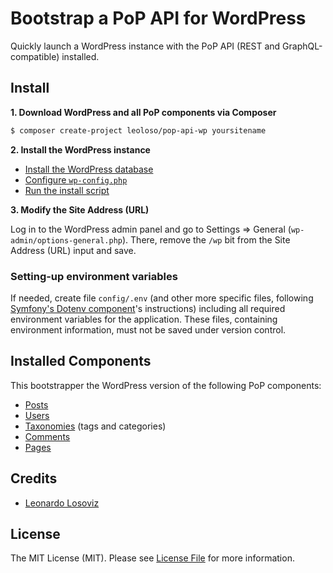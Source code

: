 # Bootstrap a PoP API for WordPress

Quickly launch a WordPress instance with the PoP API (REST and GraphQL-compatible) installed.

## Install

**1. Download WordPress and all PoP components via Composer**

```bash
$ composer create-project leoloso/pop-api-wp yoursitename
```

**2. Install the WordPress instance**

- [Install the WordPress database](https://wordpress.org/support/article/how-to-install-wordpress/#step-2-create-the-database-and-a-user)
- [Configure `wp-config.php`](https://wordpress.org/support/article/how-to-install-wordpress/#step-3-set-up-wp-config-php)
- [Run the install script](https://wordpress.org/support/article/how-to-install-wordpress/#step-5-run-the-install-script)

**3. Modify the Site Address (URL)**

Log in to the WordPress admin panel and go to Settings => General (`wp-admin/options-general.php`). There, remove the `/wp` bit from the Site Address (URL) input and save.

### Setting-up environment variables

If needed, create file `config/.env` (and other more specific files, following [Symfony's Dotenv component](https://symfony.com/doc/current/components/dotenv.html)'s instructions) including all required environment variables for the application. These files, containing environment information, must not be saved under version control.

## Installed Components

This bootstrapper the WordPress version of the following PoP components:

- [Posts](https://github.com/getpop/posts)
- [Users](https://github.com/getpop/users)
- [Taxonomies](https://github.com/getpop/taxonomies) (tags and categories)
- [Comments](https://github.com/getpop/comments)
- [Pages](https://github.com/getpop/pages)

## Credits

- [Leonardo Losoviz][link-author]

## License

The MIT License (MIT). Please see [License File](LICENSE.md) for more information.

[link-author]: https://github.com/leoloso
